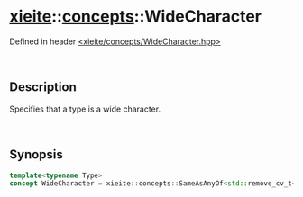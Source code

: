 # [xieite](../xieite.md)\:\:[concepts](../concepts.md)\:\:WideCharacter
Defined in header [<xieite/concepts/WideCharacter.hpp>](../../include/xieite/concepts/WideCharacter.hpp)

&nbsp;

## Description
Specifies that a type is a wide character.

&nbsp;

## Synopsis
```cpp
template<typename Type>
concept WideCharacter = xieite::concepts::SameAsAnyOf<std::remove_cv_t<Type>, wchar_t, char16_t, char32_t>;
```
